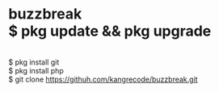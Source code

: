 # buzzbreak<br>$ pkg update && pkg upgrade
<br>$ pkg install git
<br>$ pkg install php
<br>$ git clone https://githuh.com/kangrecode/buzzbreak.git
